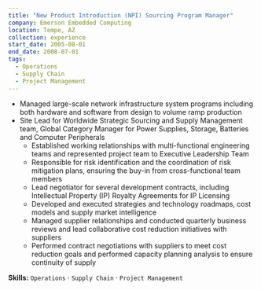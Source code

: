 ```yaml
---
title: "New Product Introduction (NPI) Sourcing Program Manager"
company: Emerson Embedded Computing
location: Tempe, AZ
collection: experience
start_date: 2005-08-01
end_date: 2008-07-01
tags:
  - Operations
  - Supply Chain
  - Project Management
--- 
```


* Managed large-scale network infrastructure system programs including both hardware and software from design to volume ramp production
* Site Lead for Worldwide Strategic Sourcing and Supply Management team, Global Category Manager for Power Supplies, Storage, Batteries and Computer Peripherals
  - Established working relationships with multi-functional engineering teams and represented project team to Executive Leadership Team
  - Responsible for risk identification and the coordination of risk mitigation plans, ensuring the buy-in from cross-functional team members
  - Lead negotiator for several development contracts, including Intellectual Property (IP) Royalty Agreements for IP Licensing
  - Developed and executed strategies and technology roadmaps, cost models and supply market intelligence
  - Managed supplier relationships and conducted quarterly business reviews and lead collaborative cost reduction initiatives with suppliers
  - Performed contract negotiations with suppliers to meet cost reduction goals and performed capacity planning analysis to ensure continuity of supply

__Skills:__ `Operations` · `Supply Chain` · `Project Management`
